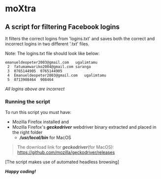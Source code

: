 # moXtra

## A script for filtering Facebook logins

It filters the correct logins from 'logins.txt' and saves both the correct and incorrect logins in two different '.txt' files.

Note: The logins.txt file should look like below:

```
emanueldeopeter2003@gmail.com	ugalimtamu
 2	fatumamwariko2004@gmail.com	saranga
 3	0765144905	0765144905
 4	Emanueldeopeter2003@gmail.com	ugalimtamu
 5	0713908464	908464
```
*All logins above are incorrect*

### Running the script

To run this script you must have:
- Mozilla Firefox installed and
- Mozilla Firefox's ***geckodriver*** webdriver binary extracted and placed in the right folder
    - ***/usr/local/bin*** for MacOS

> The download link for ***geckodriver***(for MacOS): https://github.com/mozilla/geckodriver/releases

[The script makes use of automated headless browsing]

***Happy coding!***
